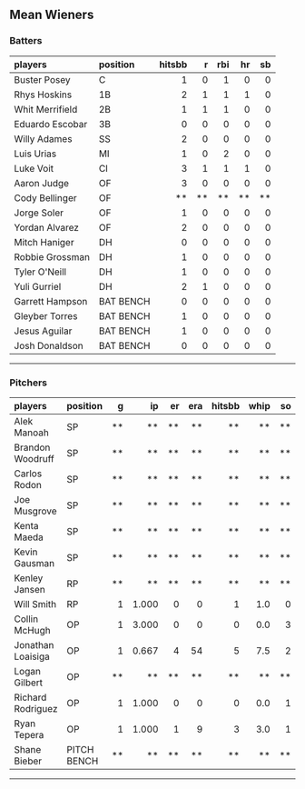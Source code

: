 ## Mean Wieners

### Batters

 
|players         |position  | hitsbb|  r| rbi| hr| sb| 
|:---------------|:---------|------:|--:|---:|--:|--:| 
|Buster Posey    |C         |      1|  0|   1|  0|  0| 
|Rhys Hoskins    |1B        |      2|  1|   1|  1|  0| 
|Whit Merrifield |2B        |      1|  1|   1|  0|  0| 
|Eduardo Escobar |3B        |      0|  0|   0|  0|  0| 
|Willy Adames    |SS        |      2|  0|   0|  0|  0| 
|Luis Urias      |MI        |      1|  0|   2|  0|  0| 
|Luke Voit       |CI        |      3|  1|   1|  1|  0| 
|Aaron Judge     |OF        |      3|  0|   0|  0|  0| 
|Cody Bellinger  |OF        |     **| **|  **| **| **| 
|Jorge Soler     |OF        |      1|  0|   0|  0|  0| 
|Yordan Alvarez  |OF        |      2|  0|   0|  0|  0| 
|Mitch Haniger   |DH        |      0|  0|   0|  0|  0| 
|Robbie Grossman |DH        |      1|  0|   0|  0|  0| 
|Tyler O'Neill   |DH        |      1|  0|   0|  0|  0| 
|Yuli Gurriel    |DH        |      2|  1|   0|  0|  0| 
|Garrett Hampson |BAT BENCH |      0|  0|   0|  0|  0| 
|Gleyber Torres  |BAT BENCH |      1|  0|   0|  0|  0| 
|Jesus Aguilar   |BAT BENCH |      1|  0|   0|  0|  0| 
|Josh Donaldson  |BAT BENCH |      0|  0|   0|  0|  0| 

* * *

### Pitchers

 
|players           |position    |  g|    ip| er| era| hitsbb| whip| so|  w| sv| 
|:-----------------|:-----------|--:|-----:|--:|---:|------:|----:|--:|--:|--:| 
|Alek Manoah       |SP          | **|    **| **|  **|     **|   **| **| **| **| 
|Brandon Woodruff  |SP          | **|    **| **|  **|     **|   **| **| **| **| 
|Carlos Rodon      |SP          | **|    **| **|  **|     **|   **| **| **| **| 
|Joe Musgrove      |SP          | **|    **| **|  **|     **|   **| **| **| **| 
|Kenta Maeda       |SP          | **|    **| **|  **|     **|   **| **| **| **| 
|Kevin Gausman     |SP          | **|    **| **|  **|     **|   **| **| **| **| 
|Kenley Jansen     |RP          | **|    **| **|  **|     **|   **| **| **| **| 
|Will Smith        |RP          |  1| 1.000|  0|   0|      1|  1.0|  0|  0|  1| 
|Collin McHugh     |OP          |  1| 3.000|  0|   0|      0|  0.0|  3|  0|  0| 
|Jonathan Loaisiga |OP          |  1| 0.667|  4|  54|      5|  7.5|  2|  0|  0| 
|Logan Gilbert     |OP          | **|    **| **|  **|     **|   **| **| **| **| 
|Richard Rodriguez |OP          |  1| 1.000|  0|   0|      0|  0.0|  1|  0|  1| 
|Ryan Tepera       |OP          |  1| 1.000|  1|   9|      3|  3.0|  1|  0|  0| 
|Shane Bieber      |PITCH BENCH | **|    **| **|  **|     **|   **| **| **| **| 


* * *


